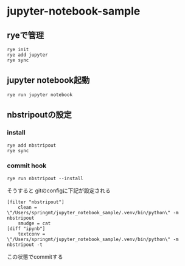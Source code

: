 # jupyter-notebook-sample

## ryeで管理

```
rye init
rye add jupyter
rye sync
```

## jupyter notebook起動

```
rye run jupyter notebook
```

## nbstripoutの設定

### install
```
rye add nbstripout
rye sync
```

### commit hook
```
rye run nbstripout --install
```

そうすると gitのconfigに下記が設定される
```
[filter "nbstripout"]
	clean = \"/Users/springmt/jupyter_notebook_sample/.venv/bin/python\" -m nbstripout
	smudge = cat
[diff "ipynb"]
	textconv = \"/Users/springmt/jupyter_notebook_sample/.venv/bin/python\" -m nbstripout -t
```

この状態でcommitする